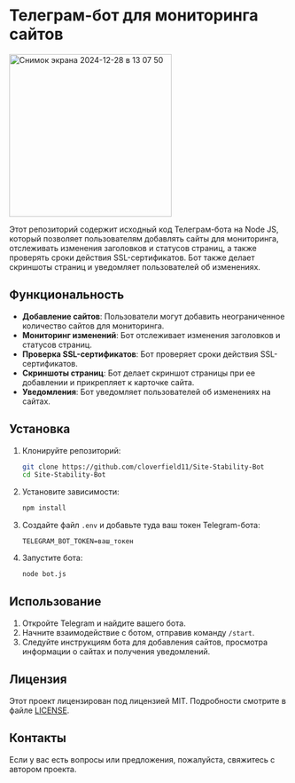 # Телеграм-бот для мониторинга сайтов

<img width="293" alt="Снимок экрана 2024-12-28 в 13 07 50" src="https://github.com/user-attachments/assets/462730ce-9613-41a3-a05b-631ce8a288ff" />


Этот репозиторий содержит исходный код Телеграм-бота на Node JS, который позволяет пользователям добавлять сайты для мониторинга, отслеживать изменения заголовков и статусов страниц, а также проверять сроки действия SSL-сертификатов. Бот также делает скриншоты страниц и уведомляет пользователей об изменениях.

## Функциональность

- **Добавление сайтов**: Пользователи могут добавить неограниченное количество сайтов для мониторинга.
- **Мониторинг изменений**: Бот отслеживает изменения заголовков и статусов страниц.
- **Проверка SSL-сертификатов**: Бот проверяет сроки действия SSL-сертификатов.
- **Скриншоты страниц**: Бот делает скриншот страницы при ее добавлении и прикрепляет к карточке сайта.
- **Уведомления**: Бот уведомляет пользователей об изменениях на сайтах.

## Установка

1. Клонируйте репозиторий:
   ```bash
   git clone https://github.com/cloverfield11/Site-Stability-Bot
   cd Site-Stability-Bot
   ```

2. Установите зависимости:
   ```bash
   npm install
   ```

3. Создайте файл `.env` и добавьте туда ваш токен Telegram-бота:
   ```
   TELEGRAM_BOT_TOKEN=ваш_токен
   ```

4. Запустите бота:
   ```bash
   node bot.js
   ```

## Использование

1. Откройте Telegram и найдите вашего бота.
2. Начните взаимодействие с ботом, отправив команду `/start`.
3. Следуйте инструкциям бота для добавления сайтов, просмотра информации о сайтах и получения уведомлений.

## Лицензия

Этот проект лицензирован под лицензией MIT. Подробности смотрите в файле [LICENSE](LICENSE).

## Контакты

Если у вас есть вопросы или предложения, пожалуйста, свяжитесь с автором проекта.
